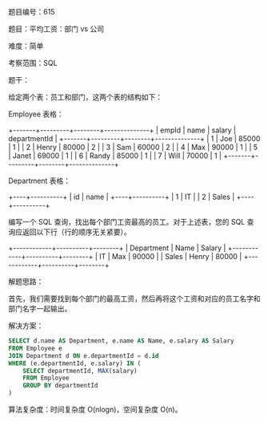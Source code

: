 题目编号：615

题目：平均工资：部门 vs 公司

难度：简单

考察范围：SQL

题干：

给定两个表：员工和部门，这两个表的结构如下：

Employee 表格：

+-------+---------+--------+--------------+
| empId |  name   | salary | departmentId |
+-------+---------+--------+--------------+
|    1  | Joe     |  85000 |            1 |
|    2  | Henry   |  80000 |            2 |
|    3  | Sam     |  60000 |            2 |
|    4  | Max     |  90000 |            1 |
|    5  | Janet   |  69000 |            1 |
|    6  | Randy   |  85000 |            1 |
|    7  | Will    |  70000 |            1 |
+-------+---------+--------+--------------+

Department 表格：

+----+----------+
| id |   name   |
+----+----------+
|  1 | IT       |
|  2 | Sales    |
+----+----------+

编写一个 SQL 查询，找出每个部门工资最高的员工。对于上述表，您的 SQL 查询应返回以下行（行的顺序无关紧要）。

+------------+----------+--------+
| Department |   Name   | Salary |
+------------+----------+--------+
| IT         | Max      | 90000  |
| Sales      | Henry    | 80000  |
+------------+----------+--------+

解题思路：

首先，我们需要找到每个部门的最高工资，然后再将这个工资和对应的员工名字和部门名字一起输出。

解决方案：

```sql
SELECT d.name AS Department, e.name AS Name, e.salary AS Salary
FROM Employee e
JOIN Department d ON e.departmentId = d.id
WHERE (e.departmentId, e.salary) IN (
    SELECT departmentId, MAX(salary)
    FROM Employee
    GROUP BY departmentId
)
```

算法复杂度：时间复杂度 O(nlogn)，空间复杂度 O(n)。
